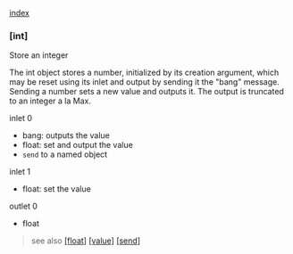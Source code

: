 [index](index.html)

### [int] 

Store an integer

The int object stores a number, initialized by its creation argument, 
which may be reset using its inlet and output by sending it the "bang" 
message. Sending a number sets a new value and outputs it. The output 
is truncated to an integer a la Max.



inlet 0

 - bang: outputs the value
 - float: set and output the value
 - `send` to a named object

inlet 1

 - float: set the value

outlet 0

 - float
 
> see also [[float]](float.html) [[value]](value.html) [[send]](send.html)
 

